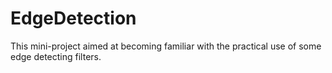 # EdgeDetection
This mini-project aimed at becoming familiar with the practical use of some edge detecting filters.
